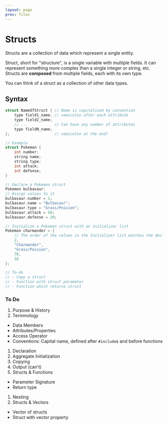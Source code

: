 ```yaml
---
layout: page
prev: files
---
```


# Structs

Structs are a collection of data which represent a single entity.

Struct, short for "structure", is a single variable with multiple fields. It can represent something more complex than a single integer or string, etc. Structs are **composed** from multiple fields, each with its own type.

You can think of a struct as a collection of other data types.

## Syntax

```cpp
struct NameOfStruct { // Name is capitalized by convention
    type field1_name; // semicolon after each attribute
    type field2_name;
    // ...            // Can have any number of attributes
    type fieldN_name;
};                    // semicolon at the end!

// Example
struct Pokemon {
    int number;
    string name;
    string type;
    int attack;
    int defense;
}

// Declare a Pokemon struct
Pokemon bulbasaur;
// Assign values to it
bulbasaur.number = 1;
bulbasaur.name = "Bulbasaur";
bulbasaur.type = "Grass/Poision";
bulbasaur.attack = 50;
bulbasaur.defense = 20;

// Initialize a Pokemon struct with an initializer list
Pokemon charmander = { 
    // The order of the values in the Initializer list matches the declaration
    2, 
    "Charmander", 
    "Grass/Poision", 
    70, 
    10 
};

// To-do
// - Copy a struct
// - Function with struct parameter
// - Function which returns struct
```
### To Do

1. Purpose & History
1. Terminology
  - Data Members
  - Attributes/Properties
  - Access Operator
  - Conventions: Capital name, defined after `#include`s and before functions
1. Declaration
1. Aggregate Initialization
1. Copying
1. Output (can't)
1. Structs & Functions
  - Parameter Signature
  - Return type
1. Nesting
1. Structs & Vectors
  - Vector of structs
  - Struct with vector property

